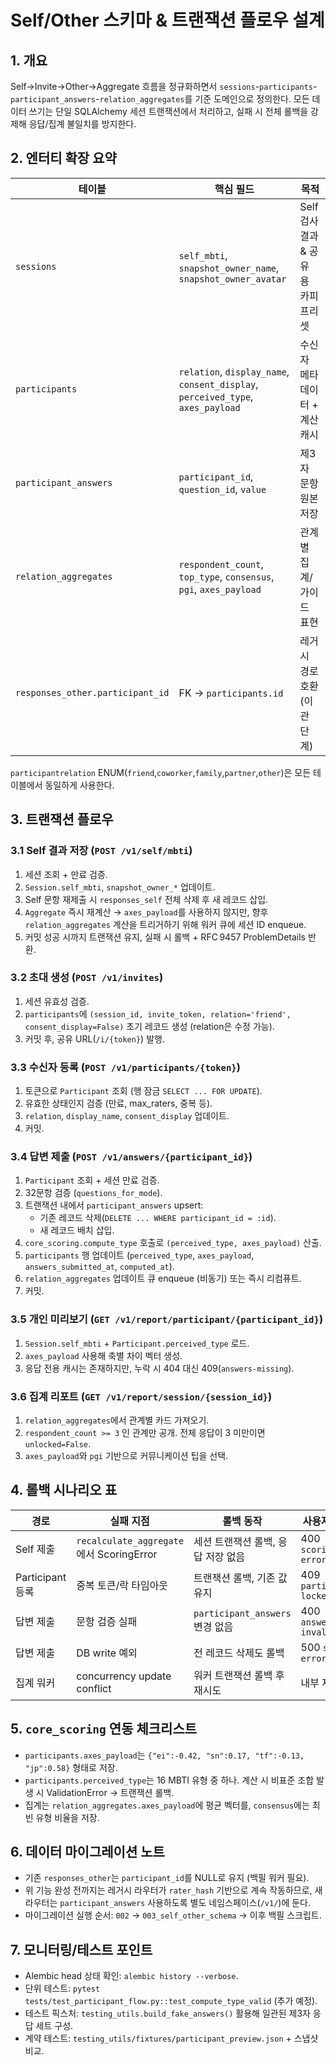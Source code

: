# Self/Other 스키마 & 트랜잭션 플로우 설계

## 1. 개요

Self→Invite→Other→Aggregate 흐름을 정규화하면서 `sessions`-`participants`-`participant_answers`-`relation_aggregates`를 기준 도메인으로 정의한다. 모든 데이터 쓰기는 단일 SQLAlchemy 세션 트랜잭션에서 처리하고, 실패 시 전체 롤백을 강제해 응답/집계 불일치를 방지한다.

## 2. 엔터티 확장 요약

| 테이블 | 핵심 필드 | 목적 |
| ------ | --------- | ---- |
| `sessions` | `self_mbti`, `snapshot_owner_name`, `snapshot_owner_avatar` | Self 검사 결과 & 공유 용 카피 프리셋 |
| `participants` | `relation`, `display_name`, `consent_display`, `perceived_type`, `axes_payload` | 수신자 메타데이터 + 계산 캐시 |
| `participant_answers` | `participant_id`, `question_id`, `value` | 제3자 문항 원본 저장 |
| `relation_aggregates` | `respondent_count`, `top_type`, `consensus`, `pgi`, `axes_payload` | 관계별 집계/가이드 표현 |
| `responses_other.participant_id` | FK → `participants.id` | 레거시 경로 호환 (이관 단계) |

`participantrelation` ENUM(`friend`,`coworker`,`family`,`partner`,`other`)은 모든 테이블에서 동일하게 사용한다.

## 3. 트랜잭션 플로우

### 3.1 Self 결과 저장 (`POST /v1/self/mbti`)
1. 세션 조회 + 만료 검증.
2. `Session.self_mbti`, `snapshot_owner_*` 업데이트.
3. Self 문항 재제출 시 `responses_self` 전체 삭제 후 새 레코드 삽입.
4. `Aggregate` 즉시 재계산 → `axes_payload`를 사용하지 않지만, 향후 `relation_aggregates` 계산을 트리거하기 위해 워커 큐에 세션 ID enqueue.
5. 커밋 성공 시까지 트랜잭션 유지, 실패 시 롤백 + RFC 9457 ProblemDetails 반환.

### 3.2 초대 생성 (`POST /v1/invites`)
1. 세션 유효성 검증.
2. `participants`에 `(session_id, invite_token, relation='friend', consent_display=False)` 초기 레코드 생성 (relation은 수정 가능).
3. 커밋 후, 공유 URL(`/i/{token}`) 발행.

### 3.3 수신자 등록 (`POST /v1/participants/{token}`)
1. 토큰으로 `Participant` 조회 (행 잠금 `SELECT ... FOR UPDATE`).
2. 유효한 상태인지 검증 (만료, max_raters, 중복 등).
3. `relation`, `display_name`, `consent_display` 업데이트.
4. 커밋.

### 3.4 답변 제출 (`POST /v1/answers/{participant_id}`)
1. `Participant` 조회 + 세션 만료 검증.
2. 32문항 검증 (`questions_for_mode`).
3. 트랜잭션 내에서 `participant_answers` upsert:
   - 기존 레코드 삭제(`DELETE ... WHERE participant_id = :id`).
   - 새 레코드 배치 삽입.
4. `core_scoring.compute_type` 호출로 `(perceived_type, axes_payload)` 산출.
5. `participants` 행 업데이트 (`perceived_type`, `axes_payload`, `answers_submitted_at`, `computed_at`).
6. `relation_aggregates` 업데이트 큐 enqueue (비동기) 또는 즉시 리컴퓨트.
7. 커밋.

### 3.5 개인 미리보기 (`GET /v1/report/participant/{participant_id}`)
1. `Session.self_mbti` + `Participant.perceived_type` 로드.
2. `axes_payload` 사용해 축별 차이 벡터 생성.
3. 응답 전용 캐시는 존재하지만, 누락 시 404 대신 409(`answers-missing`).

### 3.6 집계 리포트 (`GET /v1/report/session/{session_id}`)
1. `relation_aggregates`에서 관계별 카드 가져오기.
2. `respondent_count >= 3` 인 관계만 공개. 전체 응답이 3 미만이면 `unlocked=False`.
3. `axes_payload`와 `pgi` 기반으로 커뮤니케이션 팁을 선택.

## 4. 롤백 시나리오 표

| 경로 | 실패 지점 | 롤백 동작 | 사용자 피드백 |
| ---- | --------- | ---------- | --------------- |
| Self 제출 | `recalculate_aggregate`에서 ScoringError | 세션 트랜잭션 롤백, 응답 저장 없음 | 400 `scoring-error` |
| Participant 등록 | 중복 토큰/락 타임아웃 | 트랜잭션 롤백, 기존 값 유지 | 409 `participant-locked` |
| 답변 제출 | 문항 검증 실패 | `participant_answers` 변경 없음 | 400 `answers-invalid` |
| 답변 제출 | DB write 예외 | 전 레코드 삭제도 롤백 | 500 `server-error` |
| 집계 워커 | concurrency update conflict | 워커 트랜잭션 롤백 후 재시도 | 내부 재시도 |

## 5. `core_scoring` 연동 체크리스트

- `participants.axes_payload`는 `{"ei":-0.42, "sn":0.17, "tf":-0.13, "jp":0.58}` 형태로 저장.
- `participants.perceived_type`는 16 MBTI 유형 중 하나. 계산 시 비표준 조합 발생 시 ValidationError → 트랜잭션 롤백.
- 집계는 `relation_aggregates.axes_payload`에 평균 벡터를, `consensus`에는 최빈 유형 비율을 저장.

## 6. 데이터 마이그레이션 노트

- 기존 `responses_other`는 `participant_id`를 NULL로 유지 (백필 워커 필요).
- 위 기능 완성 전까지는 레거시 라우터가 `rater_hash` 기반으로 계속 작동하므로, 새 라우터는 `participant_answers` 사용하도록 별도 네임스페이스(`/v1/`)에 둔다.
- 마이그레이션 실행 순서: `002` → `003_self_other_schema` → 이후 백필 스크립트.

## 7. 모니터링/테스트 포인트

- Alembic head 상태 확인: `alembic history --verbose`.
- 단위 테스트: `pytest tests/test_participant_flow.py::test_compute_type_valid` (추가 예정).
- 테스트 픽스처: `testing_utils.build_fake_answers()` 활용해 일관된 제3자 응답 세트 구성.
- 계약 테스트: `testing_utils/fixtures/participant_preview.json` + 스냅샷 비교.

